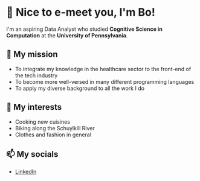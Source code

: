 # 👋 Nice to e-meet you, I'm Bo!
I'm an aspiring Data Analyst who studied **Cognitive Science in Computation** at the **University of Pennsylvania**. 

## 🌱 My mission 
* To integrate my knowledge in the healthcare sector to the front-end of the tech industry
* To become more well-versed in many different programming languages
* To apply my diverse background to all the work I do

## 👀 My interests
* Cooking new cuisines
* Biking along the Schuylkill River
* Clothes and fashion in general

## 📫 My socials 
* [LinkedIn](https://www.linkedin.com/in/bku/)
